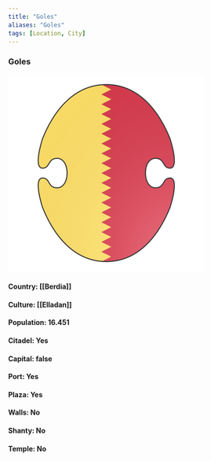 ```yaml
---
title: "Goles"
aliases: "Goles"
tags: [Location, City]
---
```

### Goles
![](attachment/f041bab0bf5a59d58b412b8078474e4e.svg)

#### Country: [[Berdia]]

#### Culture: [[Elladan]]

#### Population: 16.451

#### Citadel: Yes

#### Capital: false

#### Port: Yes

#### Plaza: Yes

#### Walls: No

#### Shanty: No

#### Temple: No

